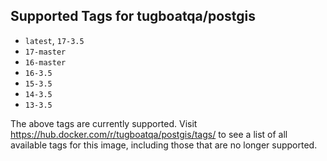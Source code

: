 ## Supported Tags for tugboatqa/postgis

* `latest`, `17-3.5`
* `17-master`
* `16-master`
* `16-3.5`
* `15-3.5`
* `14-3.5`
* `13-3.5`

The above tags are currently supported. Visit https://hub.docker.com/r/tugboatqa/postgis/tags/ to see a list of all available tags for this image, including those that are no longer supported.

